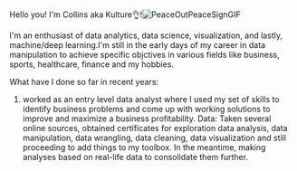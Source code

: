 
Hello you! I'm Collins aka Kulture👌!![PeaceOutPeaceSignGIF](https://github.com/user-attachments/assets/63c0dc22-aabd-4884-a95e-57abca72de17)


 

I'm an enthusiast of data analytics, data science, visualization, and lastly, machine/deep learning.I'm still in the early days of my career in data manipulation to achieve specific objctives in various fields like business, sports, healthcare, finance and my hobbies.

What have I done so far in recent years:
1) worked as an entry level data analyst where I used my set of skills to identify business problems and come up with  working solutions to improve and maximize a business profitability.
Data: Taken several online sources, obtained certificates for exploration data analysis, data manipulation, data wrangling, data cleaning, data visualization and still proceeding to add things to my toolbox. In the meantime, making analyses based on real-life data to consolidate them further.
